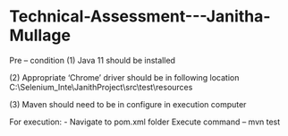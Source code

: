 # Technical-Assessment---Janitha-Mullage

Pre – condition
(1)	Java 11 should be installed

(2)	Appropriate ‘Chrome’ driver should be in following location
    C:\Selenium_Inte\JanithProject\src\test\resources
    
(3)	Maven should need to be in configure in execution computer


For execution: -
Navigate to pom.xml folder
Execute command – mvn test

